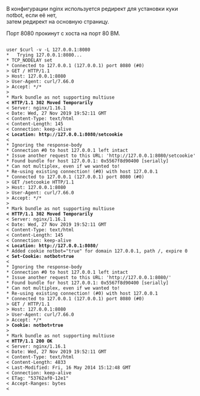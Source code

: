 
В конфигурации nginx используется редирект для установки куки notbot, если её нет,  
затем редирект на основную страницу.

Порт 8080 прокинут с хоста на порт 80 ВМ.

<pre><code>
user $curl -v -L 127.0.0.1:8080
*   Trying 127.0.0.1:8080...
* TCP_NODELAY set
* Connected to 127.0.0.1 (127.0.0.1) port 8080 (#0)
> GET / HTTP/1.1
> Host: 127.0.0.1:8080
> User-Agent: curl/7.66.0
> Accept: */*
> 
* Mark bundle as not supporting multiuse
<b>< HTTP/1.1 302 Moved Temporarily</b>
< Server: nginx/1.16.1
< Date: Wed, 27 Nov 2019 19:52:11 GMT
< Content-Type: text/html
< Content-Length: 145
< Connection: keep-alive
<b>< Location: http://127.0.0.1:8080/setcookie</b>
< 
* Ignoring the response-body
* Connection #0 to host 127.0.0.1 left intact
* Issue another request to this URL: 'http://127.0.0.1:8080/setcookie'
* Found bundle for host 127.0.0.1: 0x5567f8d90400 [serially]
* Can not multiplex, even if we wanted to!
* Re-using existing connection! (#0) with host 127.0.0.1
* Connected to 127.0.0.1 (127.0.0.1) port 8080 (#0)
> GET /setcookie HTTP/1.1
> Host: 127.0.0.1:8080
> User-Agent: curl/7.66.0
> Accept: */*
> 
* Mark bundle as not supporting multiuse
<b>< HTTP/1.1 302 Moved Temporarily</b>
< Server: nginx/1.16.1
< Date: Wed, 27 Nov 2019 19:52:11 GMT
< Content-Type: text/html
< Content-Length: 145
< Connection: keep-alive
<b>< Location: http://127.0.0.1:8080/</b>
* Added cookie notbot="true" for domain 127.0.0.1, path /, expire 0
<b>< Set-Cookie: notbot=true</b>
< 
* Ignoring the response-body
* Connection #0 to host 127.0.0.1 left intact
* Issue another request to this URL: 'http://127.0.0.1:8080/'
* Found bundle for host 127.0.0.1: 0x5567f8d90400 [serially]
* Can not multiplex, even if we wanted to!
* Re-using existing connection! (#0) with host 127.0.0.1
* Connected to 127.0.0.1 (127.0.0.1) port 8080 (#0)
> GET / HTTP/1.1
> Host: 127.0.0.1:8080
> User-Agent: curl/7.66.0
> Accept: */*
<b>> Cookie: notbot=true</b>
> 
* Mark bundle as not supporting multiuse
<b>< HTTP/1.1 200 OK</b>
< Server: nginx/1.16.1
< Date: Wed, 27 Nov 2019 19:52:11 GMT
< Content-Type: text/html
< Content-Length: 4833
< Last-Modified: Fri, 16 May 2014 15:12:48 GMT
< Connection: keep-alive
< ETag: "53762af0-12e1"
< Accept-Ranges: bytes
< 
<!DOCTYPE HTML PUBLIC "-//W3C//DTD HTML 4.01 Transitional//EN">
<html>
<head>
  <title>Welcome to CentOS</title>
    <style rel="stylesheet" type="text/css">
...
</body>
</html>
* Connection #0 to host 127.0.0.1 left intact
</code></pre>
